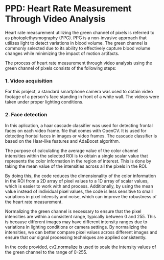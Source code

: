 # PPD: Heart Rate Measurement Through Video Analysis 

Heart rate measurement utilizing the green channel of pixels is referred to as photoplethysmography (PPG). PPG is a non-invasive approach that utilizes light to detect variations in blood volume. The green channel is commonly selected due to its ability to effectively capture blood volume changes while minimizing the impact of motion artifacts.

The process of heart rate measurement through video analysis using the green channel of pixels consists of the following steps:

### 1. Video acquisition 
For this project, a standard smartphone camera was used to obtain video footage of a person's face standing in front of a white wall. The videos were taken under proper lighting conditions.

### 2. Face detection 
In this aplication, a haar cascade classifier was used for detecting frontal faces on each video frame. file that comes with OpenCV. It is used for detecting frontal faces in images or video frames. The cascade classifier is based on the Haar-like features and AdaBoost algorithm.




The purpose of calculating the average value of the color channel intensities within the selected ROI is to obtain a single scalar value that represents the color information in the region of interest. This is done by taking the mean value of the intensities across all the pixels in the ROI.

By doing this, the code reduces the dimensionality of the color information in the ROI from a 2D array of pixel values to a 1D array of scalar values, which is easier to work with and process. Additionally, by using the mean value instead of individual pixel values, the code is less sensitive to small variations in pixel intensity and noise, which can improve the robustness of the heart rate measurement.


Normalizing the green channel is necessary to ensure that the pixel intensities are within a consistent range, typically between 0 and 255. This is because different images may have different intensity ranges due to variations in lighting conditions or camera settings. By normalizing the intensities, we can better compare pixel values across different images and ensure that our signal processing techniques are applied consistently.

In the code provided, cv2.normalize is used to scale the intensity values of the green channel to the range of 0-255.

